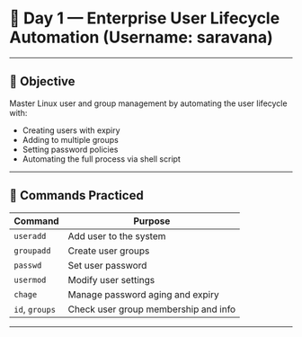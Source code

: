 # 🐧 Day 1 — Enterprise User Lifecycle Automation (Username: saravana)

---

## 🎯 Objective

Master Linux user and group management by automating the user lifecycle with:

- Creating users with expiry
- Adding to multiple groups
- Setting password policies
- Automating the full process via shell script

---

## 📌 Commands Practiced

| Command      | Purpose                                  |
|--------------|-------------------------------------------|
| `useradd`    | Add user to the system                    |
| `groupadd`   | Create user groups                        |
| `passwd`     | Set user password                         |
| `usermod`    | Modify user settings                      |
| `chage`      | Manage password aging and expiry          |
| `id`, `groups` | Check user group membership and info   |

---
